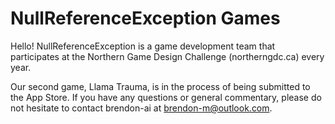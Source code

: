 # NullReferenceException Games
Hello! NullReferenceException is a game development team that participates at the Northern Game Design Challenge (northerngdc.ca) every year.

Our second game, Llama Trauma, is in the process of being submitted to the App Store. If you have any questions or general commentary, please do not hesitate to contact brendon-ai at brendon-m@outlook.com.
